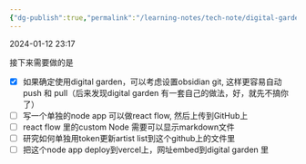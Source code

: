 ```yaml
---
{"dg-publish":true,"permalink":"/learning-notes/tech-note/digital-garden/","tags":["tech-notes","web-app"],"created":"2024-01-12T23:12:17.329-05:00","updated":"2024-01-12T23:43:09.355-05:00"}
---
```


2024-01-12 23:17

接下来需要做的是

- [x] 如果确定使用digital garden，可以考虑设置obsidian git, 这样更容易自动 push 和 pull（后来发现digital garden 有一套自己的做法，好，就先不搞你了）
- [ ] 写一个单独的node app 可以做react flow, 然后上传到GitHub上
- [ ] react flow 里的custom Node 需要可以显示markdown文件
- [ ] 研究如何单独用token更新artist list到这个github上的文件里
- [ ] 把这个node app deploy到vercel上，网址embed到digital garden 里